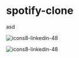 # spotify-clone
asd

![icons8-linkedin-48](https://user-images.githubusercontent.com/72499839/108604763-f833ee00-73c0-11eb-88aa-d471b5309600.png)

![icons8-linkedin-48](https://www.linkedin.com/in/enes-inan-201b211a0/)
